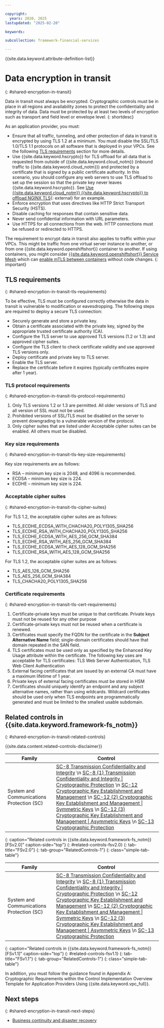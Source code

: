 ```yaml
---

copyright:
  years: 2020, 2025
lastupdated: "2025-02-20"

keywords:

subcollection: framework-financial-services

---
```


{{site.data.keyword.attribute-definition-list}}

# Data encryption in transit
{: #shared-encryption-in-transit}

Data in transit must always be encrypted. Cryptographic controls must be in place in all regions and availability zones to protect the confidentiality and integrity of data. Data must be protected by at least two levels of encryption such as transport and field level or envelope level.
{: shortdesc}

As an application provider, you must:

* Ensure that all traffic, tunneling, and other protection of data in transit is encrypted by using TLS 1.2 at a minimum. You must disable the SSL/TLS 1.0/TLS 1.1 protocols on all software that is deployed in your VPCs. See the following [TLS requirements](/docs/framework-financial-services?topic=framework-financial-services-shared-encryption-in-transit#shared-encryption-in-transit-tls-requirements) section for more details.
* Use {{site.data.keyword.hscrypto}} for TLS offload for all data that is requested from outside of {{site.data.keyword.cloud_notm}} (inbound traffic to {{site.data.keyword.cloud_notm}}) and protected by a certificate that is signed by a public certificate authority. In this scenario, you should configure any web servers to use TLS offload to set up the session so that the private key never leaves {{site.data.keyword.hscrypto}}. See [Use {{site.data.keyword.cloud_notm}} {{site.data.keyword.hscrypto}} to offload NGINX TLS](https://developer.ibm.com/tutorials/use-hyper-protect-crypto-services-to-offload-nginx-tls/){: external} for an example.
* Enforce encryption that uses directives like HTTP Strict Transport Security (HSTS).
* Disable caching for responses that contain sensitive data.
* Never send confidential information with URL parameters.
* Use HTTPS for all connections from the web. HTTP connections must be refused or redirected to HTTPS.

 The requirement to encrypt data in transit also applies to traffic within your VPCs. This might be traffic from one virtual server instance to another, or from one {{site.data.keyword.openshiftshort}} container to another. If using containers, you might consider [{{site.data.keyword.openshiftshort}} Service Mesh](/docs/solution-tutorials?topic=solution-tutorials-openshift-service-mesh) which can [enable mTLS between containers](/docs/solution-tutorials?topic=solution-tutorials-openshift-service-mesh#openshift-service-mesh-secure_services) without code changes.
{: important}

## TLS requirements
{: #shared-encryption-in-transit-tls-requirements}

To be effective, TLS must be configured correctly otherwise the data in transit is vulnerable to modification or eavesdropping. The following steps are required to deploy a secure TLS connection:

* Securely generate and store a private key.
* Obtain a certificate associated with the private key, signed by the appropriate trusted certificate authority (CA).
* Configure the TLS server to use approved TLS versions (1.2 or 1.3) and approved cipher suites.
* Configure the TLS client to check certificate validity and use approved TLS versions only.
* Deploy certificate and private key to TLS server.
* Enable the TLS server.
* Replace the certificate before it expires (typically certificates expire after 1 year).

### TLS protocol requirements
{: #shared-encryption-in-transit-tls-protocol-requirements}

1. Only TLS versions 1.2 or 1.3 are permitted. All older versions of TLS and all version of SSL must not be used.
2. Prohibited versions of SSL/TLS must be disabled on the server to prevent downgrading to a vulnerable version of the protocol.
3. Only cipher suites that are listed under Acceptable cipher suites can be enabled. All others must be disabled.

### Key size requirements
{: #shared-encryption-in-transit-tls-key-size-requirements}

Key size requirements are as follows:

* RSA – minimum key size is 2048, and 4096 is recommended.
* ECDSA – minimum key size is 224.
* ECDHE – minimum key size is 224.

### Acceptable cipher suites
{: #shared-encryption-in-transit-tls-cipher-suites}

For TLS 1.2, the acceptable cipher suites are as follows:

* TLS_ECDHE_ECDSA_WITH_CHACHA20_POLY1305_SHA256
* TLS_ECDHE_RSA_WITH_CHACHA20_POLY1305_SHA256
* TLS_ECDHE_ECDSA_WITH_AES_256_GCM_SHA384
* TLS_ECDHE_RSA_WITH_AES_256_GCM_SHA384
* TLS_ECDHE_ECDSA_WITH_AES_128_GCM_SHA256
* TLS_ECDHE_RSA_WITH_AES_128_GCM_SHA256

For TLS 1.2, the acceptable cipher suites are as follows:

* TLS_AES_128_GCM_SHA256
* TLS_AES_256_GCM_SHA384
* TLS_CHACHA20_POLY1305_SHA256

### Certificate requirements
{: #shared-encryption-in-transit-tls-cert-requirements}

1. Certificate-private keys must be unique to that certificate. Private keys must not be reused for any other purpose
2. Certificate-private keys must not be reused when a certificate is renewed.
3. Certificates must specify the FQDN for the certificate in the **Subject Alternative Name** field; single-domain certificates should have that domain repeated in the SAN field.
4. TLS certificates must be used only as specified by the Enhanced Key Usage attribute within the certificate. The following key uses are acceptable for TLS certificates: TLS Web Server Authentication, TLS Web Client Authentication
5. External facing certificates that are issued by an external CA must have a maximum lifetime of 1 year.
6. Private keys of external facing certificates must be stored in HSM
7. Certificates should uniquely identify an endpoint and any subject alternative names, rather than using wildcards. Wildcard certificates should be used only when TLS endpoints are programmatically generated and must be limited to the smallest usable subdomain.

## Related controls in {{site.data.keyword.framework-fs_notm}}
{: #shared-encryption-in-transit-related-controls}

{{site.data.content.related-controls-disclaimer}}

| Family              | Control                                           |
|---------------------|---------------------------------------------------|
| System and Communications Protection (SC) | [SC-8 Transmission Confidentiality and Integrity](/docs/framework-financial-services-controls?topic=framework-financial-services-controls-sc-8) \n [SC-8 (1) Transmission Confidentiality and Integrity &#124; Cryptographic Protection](/docs/framework-financial-services-controls?topic=framework-financial-services-controls-sc-8.1) \n [SC-12 Cryptographic Key Establishment and Management](/docs/framework-financial-services-controls?topic=framework-financial-services-controls-sc-12) \n [SC-12 (2) Cryptographic Key Establishment and Management &#124; Symmetric Keys](/docs/framework-financial-services-controls?topic=framework-financial-services-controls-sc-12.2) \n [SC-12 (3) Cryptographic Key Establishment and Management &#124; Asymmetric Keys](/docs/framework-financial-services-controls?topic=framework-financial-services-controls-sc-12.3) \n [SC-13 Cryptographic Protection](/docs/framework-financial-services-controls?topic=framework-financial-services-controls-sc-13)  |
{: caption="Related controls in {{site.data.keyword.framework-fs_notm}} [FSv2.0]" caption-side="top"}
{: #related-controls-fsv2.0}
{: tab-title="FSv2.0"}
{: tab-group="RelatedControls-1"}
{: class="simple-tab-table"}


| Family              | Control                                           |
|---------------------|---------------------------------------------------|
| System and Communications Protection (SC) | [SC-8 Transmission Confidentiality and Integrity](/docs/framework-financial-services-controls-fsv1-1?topic=framework-financial-services-controls-fsv1-1-sc-8) \n [SC-8 (1) Transmission Confidentiality and Integrity &#124; Cryptographic Protection](/docs/framework-financial-services-controls-fsv1-1?topic=framework-financial-services-controls-fsv1-1-sc-8.1) \n [SC-12 Cryptographic Key Establishment and Management](/docs/framework-financial-services-controls-fsv1-1?topic=framework-financial-services-controls-fsv1-1-sc-12) \n [SC-12 (2) Cryptographic Key Establishment and Management &#124; Symmetric Keys](/docs/framework-financial-services-controls-fsv1-1?topic=framework-financial-services-controls-fsv1-1-sc-12.2) \n [SC-12 (3) Cryptographic Key Establishment and Management &#124; Asymmetric Keys](/docs/framework-financial-services-controls-fsv1-1?topic=framework-financial-services-controls-fsv1-1-sc-12.3) \n [SC-13 Cryptographic Protection](/docs/framework-financial-services-controls-fsv1-1?topic=framework-financial-services-controls-fsv1-1-sc-13)  |
{: caption="Related controls in {{site.data.keyword.framework-fs_notm}} [FSv1.1]" caption-side="top"}
{: #related-controls-fsv1.1}
{: tab-title="FSv1.1"}
{: tab-group="RelatedControls-1"}
{: class="simple-tab-table"}


In addition, you must follow the guidance found in Appendix A: Cryptographic Requirements within the Control Implementation Overview Template for Application Providers Using {{site.data.keyword.vpc_full}}.

## Next steps
{: #shared-encryption-in-transit-next-steps}

* [Business continuity and disaster recovery](/docs/framework-financial-services?topic=framework-financial-services-shared-bcdr)
